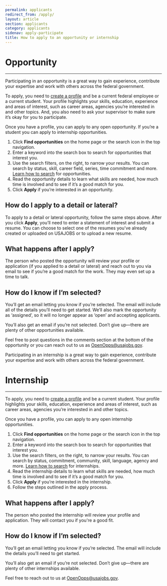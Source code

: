 ```yaml
---
permalink: applicants
redirect_from: /apply/
layout: article
section: applicants
category: applicants
sidenav: apply-participate
title: How to apply to an opportunity or internship
---
```


# Opportunity
<hr>

Participating in an opportunity is a great way to gain experience, contribute your expertise and work with others across the federal government.

To apply, you need to [create a profile](../profile) and be a current federal employee or a current student. Your profile highlights your skills, education, experience and areas of interest, such as career areas, agencies you’re interested in and other topics. And, you also need to ask your supervisor to make sure it’s okay for you to participate.

Once you have a profile, you can apply to any open opportunity. If you’re a student you can apply to internship opportunities.

1. Click **Find opportunities** on the home page or the search icon in the top navigation.
2. Enter a keyword into the search box to search for opportunities that interest you.
3. Use the search filters, on the right, to narrow your results. You can search by status, skill, career field, series, time commitment and more. [Learn how to search](search) for opportunities.
4. Read the opportunity details to learn what skills are needed, how much time is involved and to see if it’s a good match for you.
5. Click **Apply** if you’re interested in an opportunity.

## How do I apply to a detail or lateral?

To apply to a detail or lateral opportunity, follow the same steps above. After you click **Apply**, you’ll need to enter a statement of interest and submit a resume. You can choose to select one of the resumes you've already created or uploaded on USAJOBS or to upload a new resume.

## What happens after I apply?

The person who posted the opportunity will review your profile or application (if you applied to a detail or lateral) and reach out to you via email to see if you’re a good match for the work. They may even set up a time to talk.

## How do I know if I’m selected?

You’ll get an email letting you know if you’re selected. The email will include all of the details you’ll need to get started. We’ll also mark the opportunity as ‘assigned’, so it will no longer appear as ‘open’ and accepting applicants.

You’ll also get an email if you’re not selected. Don’t give up—there are plenty of other opportunities available.

Feel free to post questions in the comments section at the bottom of the opportunity or you can reach out to us as OpenOpps@usajobs.gov.

Participating in an internship is a great way to gain experience, contribute your expertise and work with others across the federal government.

# Internship
<hr>

To apply, you need to [create a profile](../profile) and be a current student. Your profile highlights your skills, education, experience and areas of interest, such as career areas, agencies you’re interested in and other topics.

Once you have a profile, you can apply to any open internship opportunities.

1. Click **Find opportunities** on the home page or the search icon in the top navigation.
2. Enter a keyword into the search box to search for opportunities that interest you.
3. Use the search filters, on the right, to narrow your results. You can search by status, commitment, community, skill, language, agency and more. [Learn how to search](search) for internships.
4. Read the internship details to learn what skills are needed, how much time is involved and to see if it’s a good match for you.
5. Click **Apply** if you’re interested in the internship.
6. Follow the steps outlined in the apply process.

## What happens after I apply?

The person who posted the internship will review your profile and application. They will contact you if you're a good fit.

## How do I know if I’m selected?

You’ll get an email letting you know if you’re selected. The email will include the details you’ll need to get started.

You’ll also get an email if you’re not selected. Don’t give up—there are plenty of other internships available.

Feel free to reach out to us at OpenOpps@usajobs.gov.
